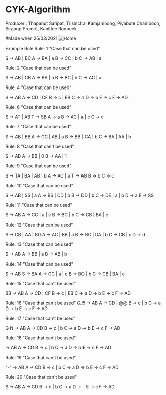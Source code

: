 # CYK-Algorithm

Producer : Thapanut Saripat, Trisinchai Kamjamnong, Piyabute Chairiboon, Sirapop Promrit, Kanittee Rodpuek

#Made when 25/03/2021
![Home](https://user-images.githubusercontent.com/78923610/112649714-3f5c4580-8e7d-11eb-8eed-2c5108d4a15f.PNG)

Example Rule
Rule: 1 "Case that can be used"

S -> AB | BC
A -> BA | a
B -> CC | b
C -> AB | a

Rule: 2 "Case that can be used"

S -> AB | CB
A -> BA | a
B -> BC | b
C -> AC | a

Rule: 4 "Case that can be used"

S -> AB
A -> CD | CF
B -> c | EB
C -> a
D -> b
E -> c
F -> AD

Rule: 6 "Case that can be used"

S -> AT | AB
T -> SB
A -> a
B -> AC | a | c
C -> c

Rule: 7 "Case that can be used"

S -> AB | BB
A -> CC | AB | a
B -> BB | CA | b
C -> BA | AA | b

Rule: 8 "Case that can't be used"

S -> AB 
A -> BB | 0
B -> AA | 1

Rule: 9 "Case that can be used"

S -> TA | BA | AB | b
A -> AC | a
T -> AB
B -> b
C -> c

Rule: 10 "Case that can be used"

S -> AB | SS | a
A -> BS | CD | b
B -> DD | b
C -> DE | a | b
D -> a
E ->  SS

Rule: 11 "Case that can be used"

S -> AB
A -> CC | a | c
B -> BC | b
C -> CB | BA | c

Rule: 12 "Case that can be used"

S -> CB | AA | BD
A -> AC | BB | a
B -> BC | DA | b
C -> CB | c
D -> d

Rule: 13 "Case that can be used"

S -> AB
A -> BB | a
B -> AB | b

Rule: 14 "Case that can be used"

S -> AB
S -> BA
A -> CC | a | c
B -> BC | b
C -> CB | BA | c


Rule: 15 "Case that can't be used"

BB -> AB
A -> CD | CF
B -> c | EB
C -> a
D -> b
E -> c
F -> AD

Rule: 16 "Case that can't be used"
G_5 -> AB
A -> CD | @@
B -> c | b
C -> a
D -> b
E -> c
F -> AD

Rule: 17 "Case that can't be used"

G N -> AB
A -> CD
B -> c | b
C -> a
D -> b
E -> c
F -> AD

Rule: 18 "Case that can't be used"

 -> AB
A -> CD
B -> c | b
C -> a
D -> b
E -> c
F -> AD

Rule: 19 "Case that can't be used"

"-" -> AB
A -> CD
B -> c | b
C -> a
D -> b
E -> c
F -> AD

Rule: 20 "Case that can't be used"

S -> AB
A -> CD
B -> c | b
C -> a
D -> -
E -> c
F -> AD
